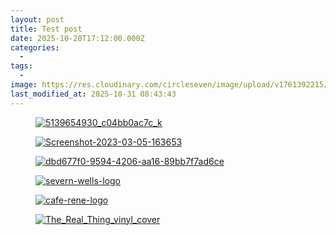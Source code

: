 ```yaml
---
layout: post
title: Test post
date: 2025-10-28T17:12:00.000Z
categories:
  - 
tags:
  - 
image: https://res.cloudinary.com/circleseven/image/upload/v1761392215/sun-nation/Screenshot-2023-03-05-163653.png
last_modified_at: 2025-10-31 08:43:43
---
```



<div class="gallery">

<figure><a href="https://res.cloudinary.com/circleseven/image/upload/q_auto,f_auto/v1761392216/sun-nation/5139654930_c04bb0ac7c_k"><img src="https://res.cloudinary.com/circleseven/image/upload/w_800,f_auto,q_auto/v1761392216/sun-nation/5139654930_c04bb0ac7c_k" alt="5139654930_c04bb0ac7c_k" loading="lazy"></a></figure>
<figure><a href="https://res.cloudinary.com/circleseven/image/upload/q_auto,f_auto/v1761392215/sun-nation/Screenshot-2023-03-05-163653"><img src="https://res.cloudinary.com/circleseven/image/upload/w_800,f_auto,q_auto/v1761392215/sun-nation/Screenshot-2023-03-05-163653" alt="Screenshot-2023-03-05-163653" loading="lazy"></a></figure>
<figure><a href="https://res.cloudinary.com/circleseven/image/upload/q_auto,f_auto/v1761392214/sun-nation/dbd677f0-9594-4206-aa16-89bb7f7ad6ce"><img src="https://res.cloudinary.com/circleseven/image/upload/w_800,f_auto,q_auto/v1761392214/sun-nation/dbd677f0-9594-4206-aa16-89bb7f7ad6ce" alt="dbd677f0-9594-4206-aa16-89bb7f7ad6ce" loading="lazy"></a></figure>
<figure><a href="https://res.cloudinary.com/circleseven/image/upload/q_auto,f_auto/v1761392069/sun-nation/severn-wells-logo.avif"><img src="https://res.cloudinary.com/circleseven/image/upload/w_800,f_auto,q_auto/v1761392069/sun-nation/severn-wells-logo.avif" alt="severn-wells-logo" loading="lazy"></a></figure>
<figure><a href="https://res.cloudinary.com/circleseven/image/upload/q_auto,f_auto/v1761392070/sun-nation/cafe-rene-logo"><img src="https://res.cloudinary.com/circleseven/image/upload/w_800,f_auto,q_auto/v1761392070/sun-nation/cafe-rene-logo" alt="cafe-rene-logo" loading="lazy"></a></figure>
<figure><a href="https://res.cloudinary.com/circleseven/image/upload/q_auto,f_auto/v1761392076/sun-nation/The_Real_Thing_vinyl_cover"><img src="https://res.cloudinary.com/circleseven/image/upload/w_800,f_auto,q_auto/v1761392076/sun-nation/The_Real_Thing_vinyl_cover" alt="The_Real_Thing_vinyl_cover" loading="lazy"></a></figure>

</div>
